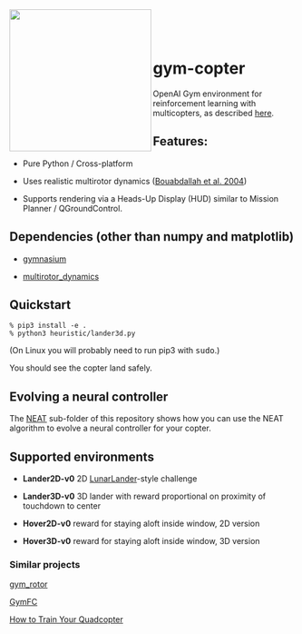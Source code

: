 <img src="media/lander3d.gif" height=250 align="left">

<br><br>

# gym-copter
OpenAI Gym environment for reinforcement learning with multicopters, as described 
[here](https://simondlevy.academic.wlu.edu/files/publications/LM2020_011_final_v2.pdf).

## Features:

* Pure Python / Cross-platform

* Uses realistic multirotor dynamics
([Bouabdallah et al. 2004](https://infoscience.epfl.ch/record/97532/files/325.pdf)) 

* Supports rendering via a Heads-Up Display (HUD) similar to Mission Planner / QGroundControl.

## Dependencies (other than numpy and matplotlib)

* [gymnasium](https://pypi.org/project/gymnasium/)

* [multirotor\_dynamics](https://github.com/simondlevy/MultirotorDynamics/tree/master/python)

## Quickstart

```
% pip3 install -e .
% python3 heuristic/lander3d.py
```
(On Linux you will probably need to run pip3 with <tt>sudo</tt>.)

You should see the copter land safely.

## Evolving a neural controller

The [NEAT](https://github.com/simondlevy/gym-copter/tree/master/neat)
sub-folder of this repository shows how you can use the NEAT algorithm to
evolve a neural controller for your copter.

## Supported environments

* **Lander2D-v0** 2D [LunarLander](https://gym.openai.com/envs/LunarLander-v2/)-style challenge

* **Lander3D-v0** 3D lander with reward proportional on proximity of touchdown to center

* **Hover2D-v0** reward for staying aloft inside window, 2D version

* **Hover3D-v0** reward for staying aloft inside window, 3D version

### Similar projects

[gym\_rotor](https://github.com/inkyusa/gym_rotor)

[GymFC](https://github.com/wil3/gymfc)

[How to Train Your Quadcopter](https://towardsdatascience.com/how-to-train-your-quadcopter-adventures-in-machine-learning-algorithms-e6ee5033fd61)
